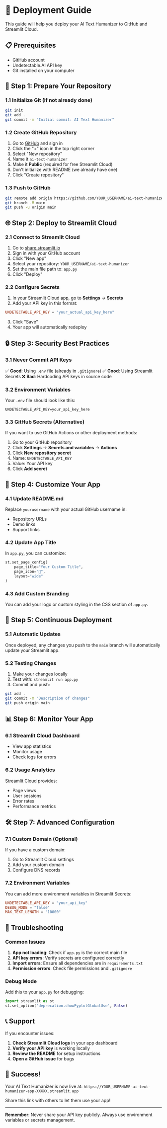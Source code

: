 # 🚀 Deployment Guide

This guide will help you deploy your AI Text Humanizer to GitHub and Streamlit Cloud.

## 📋 Prerequisites

- GitHub account
- Undetectable.AI API key
- Git installed on your computer

## 🔧 Step 1: Prepare Your Repository

### 1.1 Initialize Git (if not already done)

```bash
git init
git add .
git commit -m "Initial commit: AI Text Humanizer"
```

### 1.2 Create GitHub Repository

1. Go to [GitHub](https://github.com) and sign in
2. Click the "+" icon in the top right corner
3. Select "New repository"
4. Name it `ai-text-humanizer`
5. Make it **Public** (required for free Streamlit Cloud)
6. Don't initialize with README (we already have one)
7. Click "Create repository"

### 1.3 Push to GitHub

```bash
git remote add origin https://github.com/YOUR_USERNAME/ai-text-humanizer.git
git branch -M main
git push -u origin main
```

## 🌐 Step 2: Deploy to Streamlit Cloud

### 2.1 Connect to Streamlit Cloud

1. Go to [share.streamlit.io](https://share.streamlit.io)
2. Sign in with your GitHub account
3. Click "New app"
4. Select your repository: `YOUR_USERNAME/ai-text-humanizer`
5. Set the main file path to: `app.py`
6. Click "Deploy"

### 2.2 Configure Secrets

1. In your Streamlit Cloud app, go to **Settings** → **Secrets**
2. Add your API key in this format:

```toml
UNDETECTABLE_API_KEY = "your_actual_api_key_here"
```

3. Click "Save"
4. Your app will automatically redeploy

## 🔒 Step 3: Security Best Practices

### 3.1 Never Commit API Keys

✅ **Good**: Using `.env` file (already in `.gitignore`)
✅ **Good**: Using Streamlit Secrets
❌ **Bad**: Hardcoding API keys in source code

### 3.2 Environment Variables

Your `.env` file should look like this:
```env
UNDETECTABLE_API_KEY=your_api_key_here
```

### 3.3 GitHub Secrets (Alternative)

If you want to use GitHub Actions or other deployment methods:

1. Go to your GitHub repository
2. Click **Settings** → **Secrets and variables** → **Actions**
3. Click **New repository secret**
4. Name: `UNDETECTABLE_API_KEY`
5. Value: Your API key
6. Click **Add secret**

## 🎯 Step 4: Customize Your App

### 4.1 Update README.md

Replace `yourusername` with your actual GitHub username in:
- Repository URLs
- Demo links
- Support links

### 4.2 Update App Title

In `app.py`, you can customize:
```python
st.set_page_config(
    page_title="Your Custom Title",
    page_icon="🤖",
    layout="wide"
)
```

### 4.3 Add Custom Branding

You can add your logo or custom styling in the CSS section of `app.py`.

## 🔄 Step 5: Continuous Deployment

### 5.1 Automatic Updates

Once deployed, any changes you push to the `main` branch will automatically update your Streamlit app.

### 5.2 Testing Changes

1. Make your changes locally
2. Test with: `streamlit run app.py`
3. Commit and push:
```bash
git add .
git commit -m "Description of changes"
git push origin main
```

## 📊 Step 6: Monitor Your App

### 6.1 Streamlit Cloud Dashboard

- View app statistics
- Monitor usage
- Check logs for errors

### 6.2 Usage Analytics

Streamlit Cloud provides:
- Page views
- User sessions
- Error rates
- Performance metrics

## 🛠️ Step 7: Advanced Configuration

### 7.1 Custom Domain (Optional)

If you have a custom domain:
1. Go to Streamlit Cloud settings
2. Add your custom domain
3. Configure DNS records

### 7.2 Environment Variables

You can add more environment variables in Streamlit Secrets:
```toml
UNDETECTABLE_API_KEY = "your_api_key"
DEBUG_MODE = "false"
MAX_TEXT_LENGTH = "10000"
```

## 🚨 Troubleshooting

### Common Issues

1. **App not loading**: Check if `app.py` is the correct main file
2. **API key errors**: Verify secrets are configured correctly
3. **Import errors**: Ensure all dependencies are in `requirements.txt`
4. **Permission errors**: Check file permissions and `.gitignore`

### Debug Mode

Add this to your `app.py` for debugging:
```python
import streamlit as st
st.set_option('deprecation.showPyplotGlobalUse', False)
```

## 📞 Support

If you encounter issues:

1. **Check Streamlit Cloud logs** in your app dashboard
2. **Verify your API key** is working locally
3. **Review the README** for setup instructions
4. **Open a GitHub issue** for bugs

## 🎉 Success!

Your AI Text Humanizer is now live at:
`https://YOUR_USERNAME-ai-text-humanizer-app-XXXXX.streamlit.app`

Share this link with others to let them use your app!

---

**Remember**: Never share your API key publicly. Always use environment variables or secrets management. 